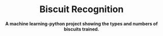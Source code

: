 <h1 align="center">Biscuit Recognition</h1>

<div align= "center">
  <h4>A machine learning-python project showing the types and numbers of biscuits trained.</h4>
</div>
